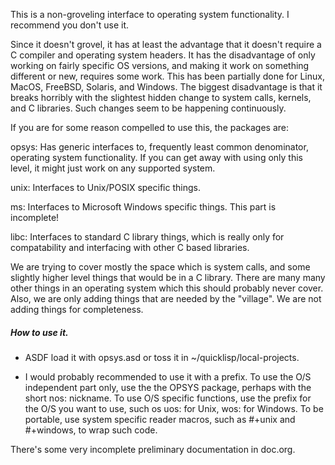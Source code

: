 This is a non-groveling interface to operating system functionality.
I recommend you don't use it.

Since it doesn't grovel, it has at least the advantage that it doesn't require
a C compiler and operating system headers. It has the disadvantage of only
working on fairly specific OS versions, and making it work on something
different or new, requires some work. This has been partially done for Linux,
MacOS, FreeBSD, Solaris, and Windows. The biggest disadvantage is that it breaks
horribly with the slightest hidden change to system calls, kernels, and C
libraries. Such changes seem to be happening continuously.

If you are for some reason compelled to use this, the packages are:

opsys:
  Has generic interfaces to, frequently least common denominator, operating
  system functionality. If you can get away with using only this level, it might
  just work on any supported system.

unix:
  Interfaces to Unix/POSIX specific things.

ms:
  Interfaces to Microsoft Windows specific things.
  This part is incomplete!

libc:
  Interfaces to standard C library things, which is really only for
  compatability and interfacing with other C based libraries.

We are trying to cover mostly the space which is system calls, and some
slightly higher level things that would be in a C library. There are many
many other things in an operating system which this should probably never cover.
Also, we are only adding things that are needed by the "village". We are not
adding things for completeness.

##### How to use it.

- ASDF load it with opsys.asd or toss it in ~/quicklisp/local-projects.

- I would probably recommended to use it with a prefix. To use the O/S
  independent part only, use the the OPSYS package, perhaps with the short
  nos: nickname. To use O/S specific functions, use the prefix for the O/S you
  want to use, such os uos: for Unix, wos: for Windows. To be portable, use
  system specific reader macros, such as #+unix and #+windows, to wrap
  such code.

There's some very incomplete preliminary documentation in doc.org.
